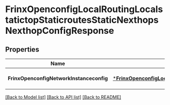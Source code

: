 # FrinxOpenconfigLocalRoutingLocalstatictopStaticroutesStaticNexthopsNexthopConfigResponse

## Properties
Name | Type | Description | Notes
------------ | ------------- | ------------- | -------------
**FrinxOpenconfigNetworkInstanceconfig** | [***FrinxOpenconfigLocalRoutingLocalstatictopStaticroutesStaticNexthopsNexthopConfig**](frinx.openconfig.local.routing.localstatictop.staticroutes.static.nexthops.nexthop.Config.md) |  | [optional] [default to null]

[[Back to Model list]](../README.md#documentation-for-models) [[Back to API list]](../README.md#documentation-for-api-endpoints) [[Back to README]](../README.md)


